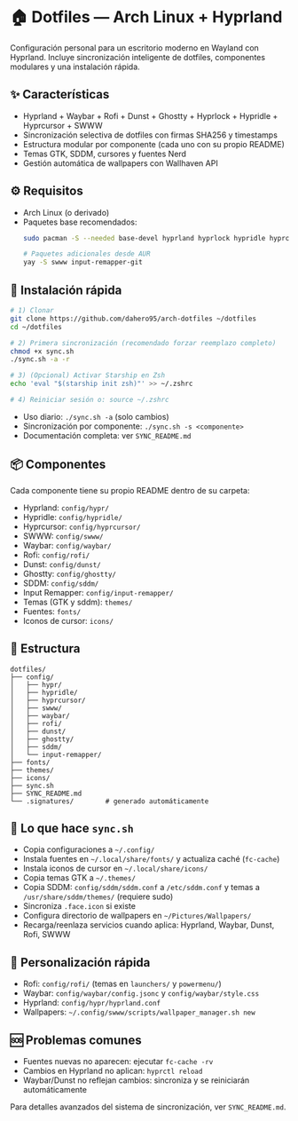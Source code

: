 # 🏠 Dotfiles — Arch Linux + Hyprland

Configuración personal para un escritorio moderno en Wayland con Hyprland. Incluye sincronización inteligente de dotfiles, componentes modulares y una instalación rápida.

## ✨ Características
- Hyprland + Waybar + Rofi + Dunst + Ghostty + Hyprlock + Hypridle + Hyprcursor + SWWW
- Sincronización selectiva de dotfiles con firmas SHA256 y timestamps
- Estructura modular por componente (cada uno con su propio README)
- Temas GTK, SDDM, cursores y fuentes Nerd
- Gestión automática de wallpapers con Wallhaven API

## ⚙️ Requisitos
- Arch Linux (o derivado)
- Paquetes base recomendados:
   ```bash
   sudo pacman -S --needed base-devel hyprland hyprlock hypridle hyprcursor waybar rofi dunst ghostty thunar playerctl grim slurp wf-recorder libnotify curl jq imagemagick noto-fonts-emoji noto-fonts ttf-jetbrains-mono-nerd ttf-nerd-fonts-symbols ttf-montserrat papirus-icon-theme zsh git curl

   # Paquetes adicionales desde AUR
   yay -S swww input-remapper-git
   ```

## 🚀 Instalación rápida
```bash
# 1) Clonar
git clone https://github.com/dahero95/arch-dotfiles ~/dotfiles
cd ~/dotfiles

# 2) Primera sincronización (recomendado forzar reemplazo completo)
chmod +x sync.sh
./sync.sh -a -r

# 3) (Opcional) Activar Starship en Zsh
echo 'eval "$(starship init zsh)"' >> ~/.zshrc

# 4) Reiniciar sesión o: source ~/.zshrc
```

- Uso diario: `./sync.sh -a` (solo cambios)
- Sincronización por componente: `./sync.sh -s <componente>`
- Documentación completa: ver `SYNC_README.md`

## 📦 Componentes
Cada componente tiene su propio README dentro de su carpeta:
- Hyprland: `config/hypr/`
- Hypridle: `config/hypridle/`
- Hyprcursor: `config/hyprcursor/`
- SWWW: `config/swww/`
- Waybar: `config/waybar/`
- Rofi: `config/rofi/`
- Dunst: `config/dunst/`
- Ghostty: `config/ghostty/`
- SDDM: `config/sddm/`
- Input Remapper: `config/input-remapper/`
- Temas (GTK y sddm): `themes/`
- Fuentes: `fonts/`
- Iconos de cursor: `icons/`

## 📁 Estructura
```
dotfiles/
├── config/
│   ├── hypr/
│   ├── hypridle/
│   ├── hyprcursor/
│   ├── swww/
│   ├── waybar/
│   ├── rofi/
│   ├── dunst/
│   ├── ghostty/
│   ├── sddm/
│   └── input-remapper/
├── fonts/
├── themes/
├── icons/
├── sync.sh
├── SYNC_README.md
└── .signatures/        # generado automáticamente
```

## 🧩 Lo que hace `sync.sh`
- Copia configuraciones a `~/.config/`
- Instala fuentes en `~/.local/share/fonts/` y actualiza caché (`fc-cache`)
- Instala iconos de cursor en `~/.local/share/icons/`
- Copia temas GTK a `~/.themes/`
- Copia SDDM: `config/sddm/sddm.conf` a `/etc/sddm.conf` y temas a `/usr/share/sddm/themes/` (requiere sudo)
- Sincroniza `.face.icon` si existe
- Configura directorio de wallpapers en `~/Pictures/Wallpapers/`
- Recarga/reenlaza servicios cuando aplica: Hyprland, Waybar, Dunst, Rofi, SWWW

## 🎨 Personalización rápida
- Rofi: `config/rofi/` (temas en `launchers/` y `powermenu/`)
- Waybar: `config/waybar/config.jsonc` y `config/waybar/style.css`
- Hyprland: `config/hypr/hyprland.conf`
- Wallpapers: `~/.config/swww/scripts/wallpaper_manager.sh new`

## 🆘 Problemas comunes
- Fuentes nuevas no aparecen: ejecutar `fc-cache -rv`
- Cambios en Hyprland no aplican: `hyprctl reload`
- Waybar/Dunst no reflejan cambios: sincroniza y se reiniciarán automáticamente

Para detalles avanzados del sistema de sincronización, ver `SYNC_README.md`.

